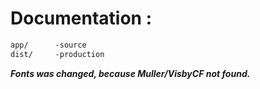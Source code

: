 Documentation :
=====================
```html
app/      -source
dist/     -production
```
***Fonts was changed, because Muller/VisbyCF not found.***